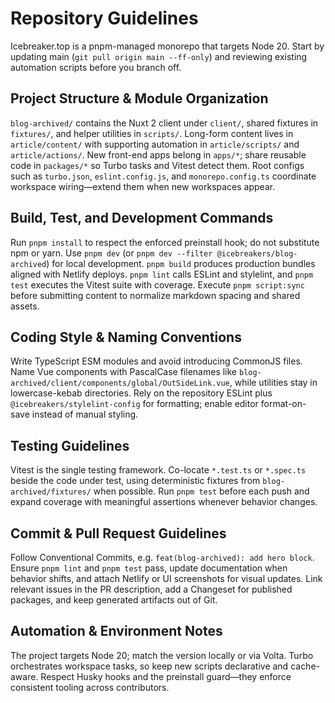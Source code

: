 # Repository Guidelines

Icebreaker.top is a pnpm-managed monorepo that targets Node 20. Start by updating main (`git pull origin main --ff-only`) and reviewing existing automation scripts before you branch off.

## Project Structure & Module Organization
`blog-archived/` contains the Nuxt 2 client under `client/`, shared fixtures in `fixtures/`, and helper utilities in `scripts/`. Long-form content lives in `article/content/` with supporting automation in `article/scripts/` and `article/actions/`. New front-end apps belong in `apps/*`; share reusable code in `packages/*` so Turbo tasks and Vitest detect them. Root configs such as `turbo.json`, `eslint.config.js`, and `monorepo.config.ts` coordinate workspace wiring—extend them when new workspaces appear.

## Build, Test, and Development Commands
Run `pnpm install` to respect the enforced preinstall hook; do not substitute npm or yarn. Use `pnpm dev` (or `pnpm dev --filter @icebreakers/blog-archived`) for local development. `pnpm build` produces production bundles aligned with Netlify deploys. `pnpm lint` calls ESLint and stylelint, and `pnpm test` executes the Vitest suite with coverage. Execute `pnpm script:sync` before submitting content to normalize markdown spacing and shared assets.

## Coding Style & Naming Conventions
Write TypeScript ESM modules and avoid introducing CommonJS files. Name Vue components with PascalCase filenames like `blog-archived/client/components/global/OutSideLink.vue`, while utilities stay in lowercase-kebab directories. Rely on the repository ESLint plus `@icebreakers/stylelint-config` for formatting; enable editor format-on-save instead of manual styling.

## Testing Guidelines
Vitest is the single testing framework. Co-locate `*.test.ts` or `*.spec.ts` beside the code under test, using deterministic fixtures from `blog-archived/fixtures/` when possible. Run `pnpm test` before each push and expand coverage with meaningful assertions whenever behavior changes.

## Commit & Pull Request Guidelines
Follow Conventional Commits, e.g. `feat(blog-archived): add hero block`. Ensure `pnpm lint` and `pnpm test` pass, update documentation when behavior shifts, and attach Netlify or UI screenshots for visual updates. Link relevant issues in the PR description, add a Changeset for published packages, and keep generated artifacts out of Git.

## Automation & Environment Notes
The project targets Node 20; match the version locally or via Volta. Turbo orchestrates workspace tasks, so keep new scripts declarative and cache-aware. Respect Husky hooks and the preinstall guard—they enforce consistent tooling across contributors.
